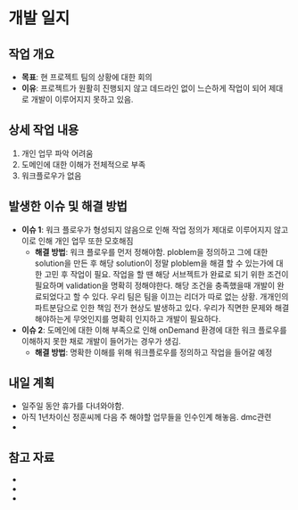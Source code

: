 # 개발 일지

## 작업 개요

- **목표**:
  현 프로젝트 팀의 상황에 대한 회의
- **이유**:
  프로젝트가 원활히 진행되지 않고 데드라인 없이 느슨하게 작업이 되어 제대로 개발이 이루어지지 못하고 있음.

## 상세 작업 내용

1. 개인 업무 파악 어려움
2. 도메인에 대한 이해가 전체적으로 부족
3. 워크플로우가 없음

## 발생한 이슈 및 해결 방법

- **이슈 1**:
  워크 플로우가 형성되지 않음으로 인해 작업 정의가 제대로 이루어지지 않고 이로 인해 개인 업무 또한 모호해짐
  - **해결 방법**:
    워크 플로우를 먼저 정해야함.
    ploblem을 정의하고 그에 대한 solution을 만든 후 해당 solution이 정말 ploblem을 해결 할 수 있는가에 대한 고민 후 작업이 필요. 작업을 할 땐 해당 서브젝트가 완료로 되기 위한 조건이 필요하며 validation을 명확히 정해야한다.
    해당 조건을 충족했을때 개발이 완료되었다고 할 수 있다.
    우리 팀은 팀을 이끄는 리더가 따로 없는 상황. 개개인의 파트분담으로 인한 책임 전가 현상도 발생하고 있다. 우리가 직면한 문제와 해결해야하는게 무엇인지를 명확히 인지하고 개발이 필요하다.
- **이슈 2**:
  도메인에 대한 이해 부족으로 인해 onDemand 환경에 대한 워크 플로우를 이해하지 못한 채로 개발이 들어가는 경우가 생김.
  - **해결 방법**:
    명확한 이해를 위해 워크플로우를 정의하고 작업을 들어갈 예정

## 내일 계획

- 일주일 동안 휴가를 다녀와야함.
- 아직 1년차이신 정훈씨께 다음 주 해야할 업무들을 인수인계 해놓음.
  dmc관련
-

## 참고 자료

-
-
-
